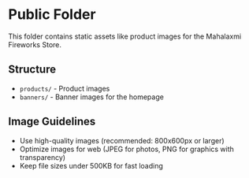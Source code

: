 # Public Folder

This folder contains static assets like product images for the Mahalaxmi Fireworks Store.

## Structure
- `products/` - Product images
- `banners/` - Banner images for the homepage

## Image Guidelines
- Use high-quality images (recommended: 800x600px or larger)
- Optimize images for web (JPEG for photos, PNG for graphics with transparency)
- Keep file sizes under 500KB for fast loading
